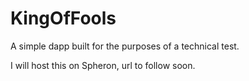 # KingOfFools
A simple dapp built for the purposes of a technical test.

I will host this on Spheron, url to follow soon.
